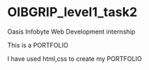 # OIBGRIP_level1_task2
Oasis Infobyte Web Development internship

This is a PORTFOLIO

I have used html,css to create my PORTFOLIO
